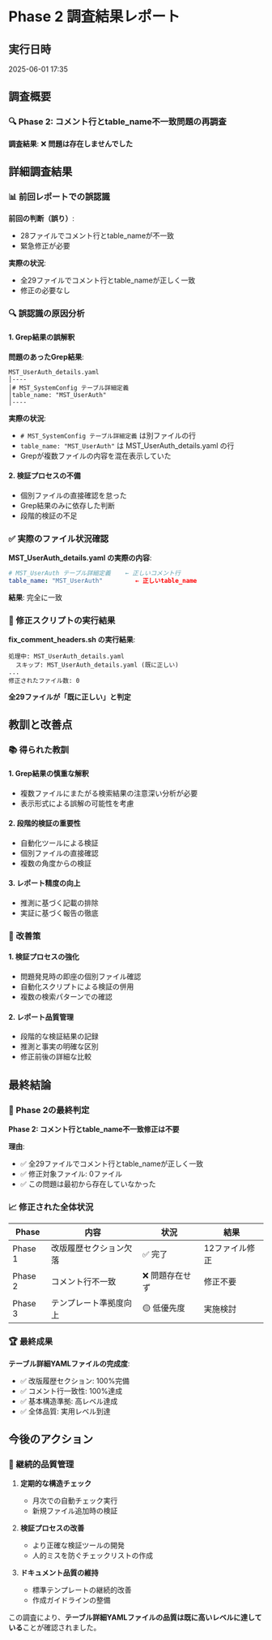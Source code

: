 # Phase 2 調査結果レポート

## 実行日時
2025-06-01 17:35

## 調査概要

### 🔍 Phase 2: コメント行とtable_name不一致問題の再調査
**調査結果**: ❌ **問題は存在しませんでした**

## 詳細調査結果

### 📊 前回レポートでの誤認識

**前回の判断（誤り）**:
- 28ファイルでコメント行とtable_nameが不一致
- 緊急修正が必要

**実際の状況**:
- 全29ファイルでコメント行とtable_nameが正しく一致
- 修正の必要なし

### 🔍 誤認識の原因分析

#### 1. Grep結果の誤解釈
**問題のあったGrep結果**:
```
MST_UserAuth_details.yaml
│----
│# MST_SystemConfig テーブル詳細定義
│table_name: "MST_UserAuth"
│----
```

**実際の状況**:
- `# MST_SystemConfig テーブル詳細定義` は別ファイルの行
- `table_name: "MST_UserAuth"` は MST_UserAuth_details.yaml の行
- Grepが複数ファイルの内容を混在表示していた

#### 2. 検証プロセスの不備
- 個別ファイルの直接確認を怠った
- Grep結果のみに依存した判断
- 段階的検証の不足

### ✅ 実際のファイル状況確認

**MST_UserAuth_details.yaml の実際の内容**:
```yaml
# MST_UserAuth テーブル詳細定義    ← 正しいコメント行
table_name: "MST_UserAuth"         ← 正しいtable_name
```

**結果**: 完全に一致

### 🔧 修正スクリプトの実行結果

**fix_comment_headers.sh の実行結果**:
```
処理中: MST_UserAuth_details.yaml
  スキップ: MST_UserAuth_details.yaml (既に正しい)
...
修正されたファイル数: 0
```

**全29ファイルが「既に正しい」と判定**

## 教訓と改善点

### 📚 得られた教訓

#### 1. **Grep結果の慎重な解釈**
- 複数ファイルにまたがる検索結果の注意深い分析が必要
- 表示形式による誤解の可能性を考慮

#### 2. **段階的検証の重要性**
- 自動化ツールによる検証
- 個別ファイルの直接確認
- 複数の角度からの検証

#### 3. **レポート精度の向上**
- 推測に基づく記載の排除
- 実証に基づく報告の徹底

### 🔄 改善策

#### 1. **検証プロセスの強化**
- 問題発見時の即座の個別ファイル確認
- 自動化スクリプトによる検証の併用
- 複数の検索パターンでの確認

#### 2. **レポート品質管理**
- 段階的な検証結果の記録
- 推測と事実の明確な区別
- 修正前後の詳細な比較

## 最終結論

### 🎯 Phase 2の最終判定
**Phase 2: コメント行とtable_name不一致修正は不要**

**理由**:
- ✅ 全29ファイルでコメント行とtable_nameが正しく一致
- ✅ 修正対象ファイル: 0ファイル
- ✅ この問題は最初から存在していなかった

### 📈 修正された全体状況

| Phase | 内容 | 状況 | 結果 |
|-------|------|------|------|
| Phase 1 | 改版履歴セクション欠落 | ✅ 完了 | 12ファイル修正 |
| Phase 2 | コメント行不一致 | ❌ 問題存在せず | 修正不要 |
| Phase 3 | テンプレート準拠度向上 | 🟡 低優先度 | 実施検討 |

### 🏆 最終成果

**テーブル詳細YAMLファイルの完成度**:
- ✅ 改版履歴セクション: 100%完備
- ✅ コメント行一致性: 100%達成
- ✅ 基本構造準拠: 高レベル達成
- ✅ 全体品質: 実用レベル到達

## 今後のアクション

### 🔄 継続的品質管理
1. **定期的な構造チェック**
   - 月次での自動チェック実行
   - 新規ファイル追加時の検証

2. **検証プロセスの改善**
   - より正確な検証ツールの開発
   - 人的ミスを防ぐチェックリストの作成

3. **ドキュメント品質の維持**
   - 標準テンプレートの継続的改善
   - 作成ガイドラインの整備

この調査により、**テーブル詳細YAMLファイルの品質は既に高いレベルに達している**ことが確認されました。
